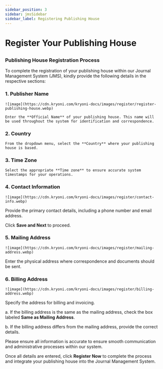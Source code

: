 ```yaml
---
sidebar_position: 3
sidebar: jmsSidebar
sidebar_label: Registering Publishing House
---
```


# Register Your Publishing House

##

### Publishing House Registration Process

To complete the registration of your publishing house within our Journal Management System (JMS), kindly provide the following details in the respective sections:

### 1. Publisher Name

    ![image](https://cdn.kryoni.com/kryoni-docs/images/register/register-publishing-house.webp)

    Enter the **Official Name** of your publishing house. This name will be used throughout the system for identification and correspondence.

### 2. Country

    From the dropdown menu, select the **Country** where your publishing house is based.

### 3. Time Zone

    Select the appropriate **Time zone** to ensure accurate system timestamps for your operations.

### 4. Contact Information

    ![image](https://cdn.kryoni.com/kryoni-docs/images/register/contact-info.webp)

Provide the primary contact details, including a phone number and email address.

Click **Save and Next** to proceed.

### 5. Mailing Address

    ![image](https://cdn.kryoni.com/kryoni-docs/images/register/mailing-address.webp)

Enter the physical address where correspondence and documents should be sent.

### 6. Billing Address

    ![image](https://cdn.kryoni.com/kryoni-docs/images/register/billing-address.webp)

Specify the address for billing and invoicing.

a. If the billing address is the same as the mailing address, check the box labeled **Same as Mailing Address**.

b. If the billing address differs from the mailing address, provide the correct details.

Please ensure all information is accurate to ensure smooth communication and administrative processes within our system.

Once all details are entered, click **Register Now** to complete the process and integrate your publishing house into the Journal Management System.
